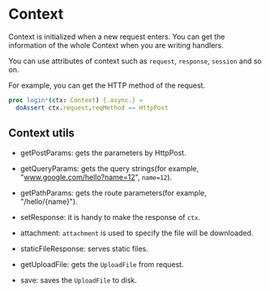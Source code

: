 # Context

Context is initialized when a new request enters. You can get the information of the whole Context when you are writing handlers.

You can use attributes of context such as `request`, `response`, `session` and so on.

For example, you can get the HTTP method of the request.

```nim
proc login*(ctx: Context) {.async.} =
  doAssert ctx.request.reqMethod == HttpPost
```

## Context utils

- getPostParams: gets the parameters by HttpPost.
- getQueryParams: gets the query strings(for example, "www.google.com/hello?name=12", `name=12`).
- getPathParams: gets the route parameters(for example, "/hello/{name}").

- setResponse: it is handy to make the response of `ctx`.
- attachment: `attachment` is used to specify the file will be downloaded.
- staticFileResponse: serves static files.

- getUploadFile: gets the `UploadFile` from request.
- save: saves the `UploadFile` to disk.
